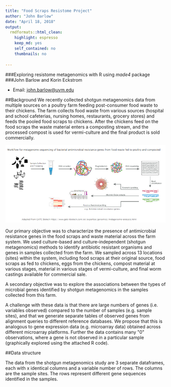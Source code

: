 ```yaml
---
title: "Food Scraps Resistome Project"
author: "John Barlow"
date: "April 18, 2018"
output: 
  rmdformats::html_clean:
    highlight: espresso
    keep_md: yes
    self_contained: no
    thumbnails: no
    
---
```


###Exploring resistome metagenomics with R using _made4_  package
###John Barlow and Korin Eckstrom
* Email: john.barlow@uvm.edu

##Background
We recently collected shotgun metagenomics data from multiple sources on a poultry farm feeding post-consumer food waste to their chickens. The farm collects food waste from various sources (hospital and school cafeterias, nursing homes, restaurants, grocery stores) and feeds the pooled food scraps to chickens. After the chickens feed on the food scraps the waste material enters a composting stream, and the processed compost is used for vermi-culture and the final product is sold commercially. 

<p style="text-align:center;"><img src="food waste metagenome workflow.png"></p>

Our primary objective was to characterize the presence of antimicrobial resistance genes in the food scraps and waste material across the farm system. We used culture-based and culture-independent (shotgun metagenomics) methods to identify antibiotic resistant organisms and genes in samples collected from the farm. We sampled across 13 locations (sites) within the system, including food scraps at their original source, food scraps as fed to chickens, eggs from the chickens, compost material at various stages, material in various stages of vermi-culture, and final worm castings available for commercial sale. 

A secondary objective was to explore the associations between the types of microbial genes identified by shotgun metagenomics in the samples collected from this farm. 

A challenge with these data is that there are large numbers of genes (i.e. variables observed) compared to the number of samples (e.g. sample sites), and that we generate separate tables of observed genes from alignment queries to different reference databases. We propose that this is analogous to gene expression data (e.g. microarray data) obtained across different microarray platforms. Further the data contains many "0" observations, where a gene is not observed in a particular sample (graphically explored using the attached R code).

##Data structure

The data from the shotgun metagenomics study are 3 separate dataframes, each with x identical columns and a variable number of rows. The columns are the sample sites. The rows represent different gene sequences identified in the samples.  




